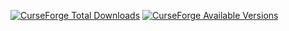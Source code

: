 [![CurseForge Total Downloads](http://cf.way2muchnoise.eu/full_pack-fr_downloads.svg)](https://minecraft.curseforge.com/projects/pack-fr)
[![CurseForge Available Versions](http://cf.way2muchnoise.eu/versions/For%20MC_pack-fr_all.svg)](https://minecraft.curseforge.com/projects/pack-fr)
